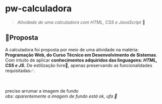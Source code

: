 # pw-calculadora
 > *Atividade de uma calculadora com HTML, CSS e JavaScript* 🔢
 
 ## 📑Proposta
 A calculadora foi proposta por meio de uma atividade na matéria: **Programação Web, do Curso Técnico em Desenvolvimento de Sistemas**. Com intuito de aplicar **conhecimentos adquiridos das linguagens: _HTML, CSS e JS._** De estilização livre🥳, apenas preservando as funcionalidades requisitadas✅. 
 
<br/> <br/>
preciso arrumar a imagem de fundo
<br/>
*obs: aparentemente a imagem de fundo está ok, ufa 🎉*
